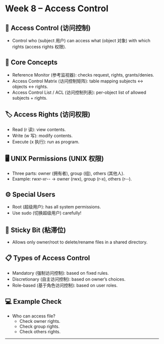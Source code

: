 # Week 8 – Access Control

## 🔑 Access Control (访问控制)
- Control who (subject 用户) can access what (object 对象) with which rights (access rights 权限).

## 🌟 Core Concepts
- Reference Monitor (参考监视器): checks request, rights, grants/denies.
- Access Control Matrix (访问控制矩阵): table mapping subjects ↔ objects ↔ rights.
- Access Control List / ACL (访问控制列表): per-object list of allowed subjects + rights.

## 🏷 Access Rights (访问权限)
- Read (r 读): view contents.
- Write (w 写): modify contents.
- Execute (x 执行): run as program.

## 🖥 UNIX Permissions (UNIX 权限)
- Three parts: owner (拥有者), group (组), others (其他人).
- Example: rwxr-xr-- → owner (rwx), group (r-x), others (r--).

## ⚙️ Special Users
- Root (超级用户): has all system permissions.
- Use sudo (切换超级用户) carefully!

## 🧲 Sticky Bit (粘滞位)
- Allows only owner/root to delete/rename files in a shared directory.

## 📋 Types of Access Control
- Mandatory (强制访问控制): based on fixed rules.
- Discretionary (自主访问控制): based on owner’s choices.
- Role-based (基于角色访问控制): based on user roles.

## 💻 Example Check
- Who can access file?
    - Check owner rights.
    - Check group rights.
    - Check others rights.

---

